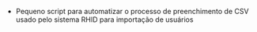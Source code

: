 - Pequeno script para automatizar o processo de preenchimento de CSV usado pelo sistema RHID para importação de usuários
